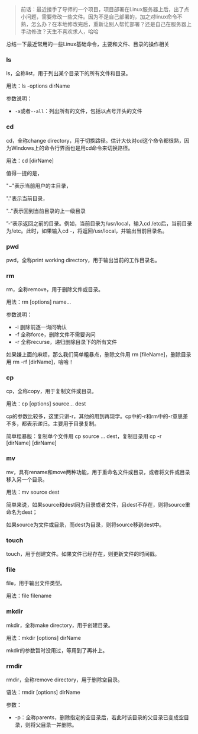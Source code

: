 > 前话：最近接手了导师的一个项目，项目部署在Linux服务器上后，出了点小问题，需要修改一些文件。因为不是自己部署的，加之对linux命令不熟，怎么办？在本地修改完后，重新让别人帮忙部署？还是自己在服务器上手动修改？天生不喜欢求人，哈哈

总结一下最近常用的一些Linux基础命令，主要和文件、目录的操作相关

### ls

ls，全称list，用于列出某个目录下的所有文件和目录。

用法：ls -options dirName

参数说明：

* `-a`或者`--all`：列出所有的文件，包括以点号开头的文件

### cd

cd，全称change directory，用于切换路径。估计大伙对cd这个命令都很熟，因为Windows上的命令行界面也是用cd命令来切换路径。

用法：cd [dirName]

值得一提的是，

"~"表示当前用户的主目录，

"."表示当前目录，

".."表示回到当前目录的上一级目录

”-“表示返回之前的目录。例如，当前目录为/usr/local，输入cd /etc后，当前目录为/etc。此时，如果输入cd -，将返回/usr/local，并输出当前目录名。

### pwd

pwd，全称print working directory，用于输出当前的工作目录名。

### rm

rm，全称remove，用于删除文件或目录。

用法：rm [options] name...

参数说明：

* -i 删除前逐一询问确认
* -f 全称force，删除文件不需要询问
* -r 全称recurse，递归删除目录下的所有文件

如果嫌上面的麻烦，那么我们简单粗暴点，删除文件用 rm [fileName]，删除目录用 rm -rf [dirName]，哈哈！

### cp

cp，全称copy，用于复制文件或目录。

用法：cp [options] source... dest

cp的参数比较多，这里只讲-r，其他的用到再现学。cp中的-r和rm中的-r意思差不多，都表示递归。主要用于目录复制。

简单粗暴版：复制单个文件用 cp source ... dest，复制目录用 cp -r [dirName]&nbsp;[dirName]

### mv

mv，具有rename和move两种功能，用于重命名文件或目录，或者将文件或目录移入另一个目录。

用法：mv source dest

简单来说，如果source和dest同为目录或者文件，且dest不存在，则将source重命名为dest；

如果source为文件或目录，而dest为目录，则将source移到dest中。

### touch

touch，用于创建文件。如果文件已经存在，则更新文件的时间戳。

### file

file，用于输出文件类型。

用法：file filename

### mkdir

mkdir，全称make directory，用于创建目录。

用法：mkdir [options] dirName

mkdir的参数暂时没用过，等用到了再补上。

### rmdir

rmdir，全称remove directory，用于删除空目录。

语法：rmdir [options] dirName

参数：

* -p：全称parents，删除指定的空目录后，若此时该目录的父目录已变成空目录，则将父目录一并删除。


